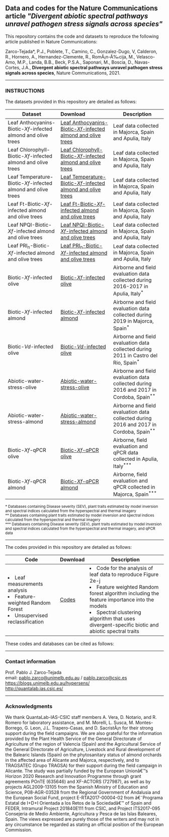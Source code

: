 ## Data and codes for the Nature Communications article <i> "Divergent abiotic spectral pathways unravel pathogen stress signals across species" </i>
This repository contains the code and datasets to reproduce the following article published in Nature Communications:

Zarco-Tejada*, P.J., Poblete, T., Camino, C., Gonzalez-Dugo, V, Calderon, R., Hornero, A., Hernandez-Clemente, R., RomÃ¡n-Ã‰cija, M., Velasco-Amo, M.P., Landa, B.B., Beck, P.S.A., Saponari, M., Boscia, D., Navas-Cortes, J.A., <b>Divergent abiotic spectral pathways unravel pathogen stress signals across species</b>, Nature Communications, 2021.

___
### INSTRUCTIONS
The datasets provided in this repository are detailed as follows:

| Dataset | Download  | Description |
| ------------- |:-----------------| -----|
|Leaf Anthocyanins-Biotic-<i>Xf-</i>infected almond and olive trees| <a href="https://github.com/HyperSens/Divergent-spectral-responses/blob/main/Leaf-measurements-Biotic-Xf-infected%20almond%20and%20olive%20trees/Leaf_Anthocyanins_Biotic-Xf-infected%20almond%20and%20olive%20trees.csv">Leaf Anthocyanins-Biotic-<i>Xf-</i>infected almond and olive trees</a>  | Leaf data collected in Majorca, Spain and Apulia, Italy|
|Leaf Chlorophyll-Biotic-<i>Xf-</i>infected almond and olive trees| <a href="https://github.com/HyperSens/Divergent-spectral-responses/blob/main/Leaf-measurements-Biotic-Xf-infected%20almond%20and%20olive%20trees/Leaf_Chlorophyll_Biotic-Xf-infected%20%20almond%20and%20olive%20trees.csv">Leaf Chlorophyll-Biotic-<i>Xf-</i>infected almond and olive trees</a>  |  Leaf data collected in Majorca, Spain and Apulia, Italy|
|Leaf Temperature-Biotic-<i>Xf-</i>infected almond and olive trees| <a href="https://github.com/HyperSens/Divergent-spectral-responses/blob/main/Leaf-measurements-Biotic-Xf-infected%20almond%20and%20olive%20trees/Leaf_Midday_temperature_Biotic-Xf-infected%20almond%20and%20olive%20trees.csv">Leaf Temperature-Biotic-<i>Xf-</i>infected almond and olive trees</a>  | Leaf data collected in Majorca, Spain and Apulia, Italy|
|Leaf Ft-Biotic-<i>Xf-</i>infected almond and olive trees| <a href="https://github.com/HyperSens/Divergent-spectral-responses/blob/main/Leaf-measurements-Biotic-Xf-infected%20almond%20and%20olive%20trees/Leaf_ft_Biotic-Xf-infected%20almond%20and%20olive%20trees.csv">Leaf Ft-Biotic-<i>Xf-</i>infected almond and olive trees</a>  |  Leaf data collected in Majorca, Spain and Apulia, Italy|
|Leaf NPQI-Biotic-<i>Xf-</i>infected almond and olive trees| <a href="https://github.com/HyperSens/Divergent-spectral-responses/blob/main/Leaf-measurements-Biotic-Xf-infected%20almond%20and%20olive%20trees/Leaf_NPQI_Biotic-Xf-infected%20%20almond%20and%20olive%20trees.csv">Leaf NPQI-Biotic-<i>Xf-</i>infected almond and olive trees</a>  |  Leaf data collected in Majorca, Spain and Apulia, Italy|
|Leaf PRI<sub>n</sub>-Biotic-<i>Xf-</i>infected almond and olive trees| <a href="https://github.com/HyperSens/Divergent-spectral-responses/blob/main/Leaf-measurements-Biotic-Xf-infected%20almond%20and%20olive%20trees/Leaf_PRIn_Biotic-Xf-infected%20almond%20%20almond%20and%20olive%20trees.csv">Leaf PRI<sub>n</sub>-Biotic-<i>Xf-</i>infected almond and olive trees</a>  |  Leaf data collected in Majorca, Spain and Apulia, Italy|
|Biotic-<i>Xf-</i>infected olive| <a href="https://github.com/HyperSens/Divergent-spectral-responses/blob/main/Biotic-Xf-infected%20olive/">Biotic-<i>Xf-</i>infected olive</a>  | Airborne and field evaluation data collected during 2016-2017 in Apulia, Italy<sup>*</sup>| 
|Biotic-<i>Xf-</i>infected almond| <a href="https://github.com/HyperSens/Divergent-spectral-responses/blob/main/Biotic-Xf-infected%20almond/">Biotic-<i>Xf-</i>infected almond</a>  | Airborne and field evaluation data collected during 2019 in Majorca, Spain<sup>*</sup> | 
|Biotic-<i>Vd-</i>infected olive| <a href="https://github.com/HyperSens/Divergent-spectral-responses/blob/main/Biotic-Vd-infected%20olive/">Biotic-<i>Vd-</i>infected olive</a> | Airborne and field evaluation data collected during 2011 in Castro del Rio, Spain<sup>*</sup>  | 
|Abiotic-water-stress-olive| <a href="https://github.com/HyperSens/Divergent-spectral-responses/blob/main/Abiotic-water-stress-olive/">Abiotic-water-stress-olive</a> | Airborne and field evaluation data collected during 2016 and 2017 in Cordoba, Spain<sup>**</sup>  | 
|Abiotic-water-stress-almond| <a href="https://github.com/HyperSens/Divergent-spectral-responses/blob/main/Abiotic-water-stress-almond/">Abiotic-water-stress-almond</a> | Airborne and field evaluation data collected during 2016 and 2017 in Cordoba, Spain<sup>**</sup> | 
|Biotic-<i>Xf-</i>qPCR olive| <a href="https://github.com/HyperSens/Divergent-spectral-responses/blob/main/Biotic-Xf-qPCR%20olive/">Biotic-<i>Xf-</i>qPCR olive</a> | Airborne,  field evaluation and qPCR data collected in Apulia, Italy<sup>***</sup>  | 
| Biotic-<i>Xf-</i>qPCR almond| <a href="https://github.com/HyperSens/Divergent-spectral-responses/blob/main/Biotic-Xf-qPCR%20almond/">Biotic-<i>Xf-</i>qPCR almond</a>| Airborne,  field evaluation and qPCR collected in Majorca, Spain<sup>***</sup> | 


<sup>* Databases containing Disease severity (SEV), plant traits estimated by model inversion and spectral indices calculated from the hyperspectral and thermal imagery </sup> <br>
<sup>**  Databases containing plant traits estimated by model inversion and spectral indices calculated from the hyperspectral and thermal imagery </sup> <br>
<sup>*** Databases containing Disease severity (SEV), plant traits estimated by model inversion and spectral indices calculated from the hyperspectral and thermal imagery, and qPCR data</sup>
___
The codes provided in this repository are detailed as follows:

| Code | Download  | Description |
| ------------- |:-----------------| -----|
|<li> Leaf measurements analysis </li> <li> Feature-weighted Random Forest </li> <li> Unsupervised reclassification </li>|  <a href="https://github.com/HyperSens/Divergent-spectral-responses/blob/main/Codes/"></i>Codes</a> |  <li> Code for the analysis of leaf data to reproduce Figure 2e-j</li> <li> Feature weighted Random forest algorithm including the feature importance into the models </li> <li> Spectral clustering algorithm that uses divergent-specific biotic and abiotic spectral traits </li>  | 

 These codes and databases can be cited as follows:
 ___


### Contact information

Prof. Pablo J. Zarco-Tejada
<br>email: pablo.zarco@unimelb.edu.au / pablo.zarco@csic.es
<br>https://blogs.unimelb.edu.au/hypersens/
<br>http://quantalab.ias.csic.es/


___
### Acknowledgments
We thank QuantaLab-IAS-CSIC staff members A. Vera, D. Notario, and R. Romero for laboratory assistance, and M. Morelli, L. Susca, M. Montes-Borrego, G. Leon, J.L. Trapero-Casas, and D. SacristÃ¡n for their strong support during the field campaigns. We are also grateful for the information provided by the Plant Health Service of the General Directorate of Agriculture of the region of Valencia (Spain) and the Agricultural Service of the General Directorate of Agriculture, Livestock and Rural development of the Balearic Islands (Spain) on the phytosanitary status of almond orchards in the affected area of Alicante and Majorca, respectively, and to TRAGSATEC (Grupo TRAGSA) for their support during the field campaign in Alicante. The study was partially funded by the European Unionâ€™s Horizon 2020 Research and Innovation Programme through grant agreements POnTE (635646) and XF-ACTORS (727987), as well as by projects AGL2009-13105 from the Spanish Ministry of Education and Science, P08-AGR-03528 from the Regional Government of Andalusia and the European Social Fund, project E-RTA2017-00004-02 from â€˜Programa Estatal de I+D+I Orientada a los Retos de la Sociedadâ€™ of Spain and FEDER, Intramural Project 201840E111 from CSIC, and Project ITS2017-095 Consejeria de Medio Ambiente, Agricultura y Pesca de las Islas Baleares, Spain. The views expressed are purely those of the writers and may not in any circumstance be regarded as stating an official position of the European Commission.

